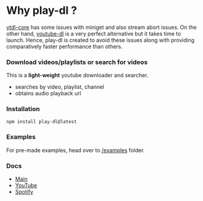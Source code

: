 # Why play-dl ?

[ytdl-core](https://github.com/fent/node-ytdl-core) has some issues with miniget and also stream abort issues. On the other hand, [youtube-dl](https://github.com/ytdl-org/youtube-dl) is a very perfect alternative but it takes time to launch. Hence, play-dl is created to avoid these issues along with providing comparatively faster performance than others.

### Download videos/playlists or search for videos

This is a **light-weight** youtube downloader and searcher.

- searches by video, playlist, channel
- obtains audio playback url

### Installation

```bash
npm install play-dl@latest
```

### Examples

For pre-made examples, head over to [/examples](https://github.com/play-dl/play-dl/tree/main/examples) folder.


### Docs

- [Main](https://github.com/play-dl/play-dl/tree/developer/docs#play-dl-commands)
- [YouTube](https://github.com/play-dl/play-dl/tree/developer/docs/YouTube#youtube)
- [Spotify](https://github.com/play-dl/play-dl/tree/developer/docs/Spotify#spotify)
